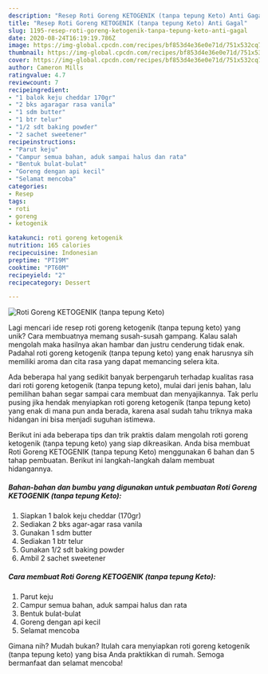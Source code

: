```yaml
---
description: "Resep Roti Goreng KETOGENIK (tanpa tepung Keto) Anti Gagal"
title: "Resep Roti Goreng KETOGENIK (tanpa tepung Keto) Anti Gagal"
slug: 1195-resep-roti-goreng-ketogenik-tanpa-tepung-keto-anti-gagal
date: 2020-08-24T16:19:19.786Z
image: https://img-global.cpcdn.com/recipes/bf853d4e36e0e71d/751x532cq70/roti-goreng-ketogenik-tanpa-tepung-keto-foto-resep-utama.jpg
thumbnail: https://img-global.cpcdn.com/recipes/bf853d4e36e0e71d/751x532cq70/roti-goreng-ketogenik-tanpa-tepung-keto-foto-resep-utama.jpg
cover: https://img-global.cpcdn.com/recipes/bf853d4e36e0e71d/751x532cq70/roti-goreng-ketogenik-tanpa-tepung-keto-foto-resep-utama.jpg
author: Cameron Mills
ratingvalue: 4.7
reviewcount: 7
recipeingredient:
- "1 balok keju cheddar 170gr"
- "2 bks agaragar rasa vanila"
- "1 sdm butter"
- "1 btr telur"
- "1/2 sdt baking powder"
- "2 sachet sweetener"
recipeinstructions:
- "Parut keju"
- "Campur semua bahan, aduk sampai halus dan rata"
- "Bentuk bulat-bulat"
- "Goreng dengan api kecil"
- "Selamat mencoba"
categories:
- Resep
tags:
- roti
- goreng
- ketogenik

katakunci: roti goreng ketogenik 
nutrition: 165 calories
recipecuisine: Indonesian
preptime: "PT19M"
cooktime: "PT60M"
recipeyield: "2"
recipecategory: Dessert

---
```



![Roti Goreng KETOGENIK (tanpa tepung Keto)](https://img-global.cpcdn.com/recipes/bf853d4e36e0e71d/751x532cq70/roti-goreng-ketogenik-tanpa-tepung-keto-foto-resep-utama.jpg)

Lagi mencari ide resep roti goreng ketogenik (tanpa tepung keto) yang unik? Cara membuatnya memang susah-susah gampang. Kalau salah mengolah maka hasilnya akan hambar dan justru cenderung tidak enak. Padahal roti goreng ketogenik (tanpa tepung keto) yang enak harusnya sih memiliki aroma dan cita rasa yang dapat memancing selera kita.



Ada beberapa hal yang sedikit banyak berpengaruh terhadap kualitas rasa dari roti goreng ketogenik (tanpa tepung keto), mulai dari jenis bahan, lalu pemilihan bahan segar sampai cara membuat dan menyajikannya. Tak perlu pusing jika hendak menyiapkan roti goreng ketogenik (tanpa tepung keto) yang enak di mana pun anda berada, karena asal sudah tahu triknya maka hidangan ini bisa menjadi suguhan istimewa.


Berikut ini ada beberapa tips dan trik praktis dalam mengolah roti goreng ketogenik (tanpa tepung keto) yang siap dikreasikan. Anda bisa membuat Roti Goreng KETOGENIK (tanpa tepung Keto) menggunakan 6 bahan dan 5 tahap pembuatan. Berikut ini langkah-langkah dalam membuat hidangannya.

<!--inarticleads1-->

##### Bahan-bahan dan bumbu yang digunakan untuk pembuatan Roti Goreng KETOGENIK (tanpa tepung Keto):

1. Siapkan 1 balok keju cheddar (170gr)
1. Sediakan 2 bks agar-agar rasa vanila
1. Gunakan 1 sdm butter
1. Sediakan 1 btr telur
1. Gunakan 1/2 sdt baking powder
1. Ambil 2 sachet sweetener




<!--inarticleads2-->

##### Cara membuat Roti Goreng KETOGENIK (tanpa tepung Keto):

1. Parut keju
1. Campur semua bahan, aduk sampai halus dan rata
1. Bentuk bulat-bulat
1. Goreng dengan api kecil
1. Selamat mencoba




Gimana nih? Mudah bukan? Itulah cara menyiapkan roti goreng ketogenik (tanpa tepung keto) yang bisa Anda praktikkan di rumah. Semoga bermanfaat dan selamat mencoba!

